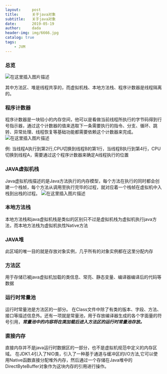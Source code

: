```yaml
---
layout:     post
title:      关于java对象
subtitle:   关于java对象
date:       2019-05-19
author:     dada
header-img: img/6666.jpg
catalog: true
tags:
    - JVM
---
```



### 总览
![在这里插入图片描述](http://m.qpic.cn/psb?/V14NYVMD0KGmEo/O44jLIrFgSkoLtUody5kcMXPUTa3ARVm6kzOX5NSc78!/b/dEYBAAAAAAAA&bo=fgKYAQAAAAADB8c!&rf=viewer_4)

其中方法区、堆是线程共享的，而虚拟机栈、本地方法栈、程序计数器是线程隔离的。


### 程序计数器

	

程序计数器是一块较小的内存空间，他可以是看做当前线程所执行的字节码得到行号指示器，通过这个计数器的值来选取下一条需要执行的指令、分支、循环、跳转、异常处理、线程恢复等基础功能都需要依赖这个计数器来完成。
![在这里插入图片描述](http://m.qpic.cn/psb?/V14NYVMD0KGmEo/D9S7FcbL6C7G7gL1ToyPQzyoL9ROYrqFZfaejvBkq9s!/b/dDYBAAAAAAAA&bo=xwKCAQAAAAADB2Q!&rf=viewer_4)

例: 当线程A执行到第2行,CPU切换到线程B的第1行，当线程B执行到第4行，CPU切换到线程A，需要通过这个程序计数器来确定A线程执行的位置

### JAVA虚拟机栈
Java虚拟机栈描述的是Java方法执行的内存模型，每个方法在执行的同时都会创建一个栈帧，每个方法从调用至执行完毕的过程，就对应着一个栈帧在虚拟机中入栈到出栈的过程。
![在这里插入图片描述](http://m.qpic.cn/psb?/V14NYVMD0KGmEo/VP*8H24N5j5qE49XINOi00sxOZMwWct1pXznXeYgGWA!/b/dFMBAAAAAAAA&bo=WQWxAgAAAAADB80!&rf=viewer_4)
### 本地方法栈
本地方法栈和java虚拟机栈是类似的区别只不过是虚拟机栈为虚拟机执行java方法，而本地方法栈为虚拟机执性Native方法
### JAVA堆
此区域的唯一目的就是存放对象实例，几乎所有的对象实例都在这里分配内存
### 方法区
用于存储已被java虚拟机加载的类信息、常亮、静态变量、编译器编译后的代码等数据

### 运行时常量池

运行时常量池是方法区的一部分。
在Class文件中除了有类的版本、字段、方法、接口等描述信息外。还有一项就是常量池，用于存放编译器生成的各个字面量的符号引用，***常量池中的内容将在类加载后进入方法区的运行时常量池存放。***
### 直接内存
直接内存并不是java运行时数据区的一部分，也不是虚拟机规范中定义的内存区域。
在JDK1.4引入了NIO类，引入了一种基于通道与缓冲区的I/O方法,它可以使用Native函数直接分配堆外内存，然后通过一个存储在Java堆中的DirectByteBuffer对象作为这块内存的引用进行操作。